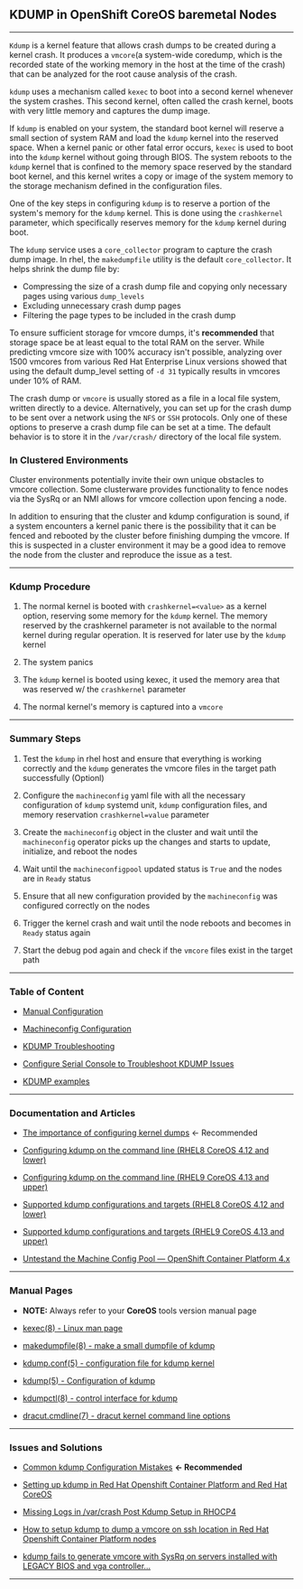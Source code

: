 ## KDUMP in OpenShift CoreOS **baremetal** Nodes

---

`Kdump` is a kernel feature that allows crash dumps to be created during a kernel crash. It produces a `vmcore`(a system-wide coredump, which is the recorded state of the working memory in the host at the time of the crash) that can be analyzed for the root cause analysis of the crash.

`kdump` uses a mechanism called `kexec` to boot into a second kernel whenever the system crashes. This second kernel, often called the crash kernel, boots with very little memory and captures the dump image.

If `kdump` is enabled on your system, the standard boot kernel will reserve a small section of system RAM and load the `kdump` kernel into the reserved space. When a kernel panic or other fatal error occurs, `kexec` is used to boot into the `kdump` kernel without going through BIOS. The system reboots to the `kdump` kernel that is confined to the memory space reserved by the standard boot kernel, and this kernel writes a copy or image of the system memory to the storage mechanism defined in the configuration files.

One of the key steps in configuring `kdump` is to reserve a portion of the system's memory for the `kdump` kernel. This is done using the `crashkernel` parameter, which specifically reserves memory for the `kdump` kernel during boot.

The `kdump` service uses a `core_collector` program to capture the crash dump image. In rhel, the `makedumpfile` utility is the default `core_collector`. It helps shrink the dump file by:

- Compressing the size of a crash dump file and copying only necessary pages using various `dump_levels`
- Excluding unnecessary crash dump pages
- Filtering the page types to be included in the crash dump

To ensure sufficient storage for vmcore dumps, it's **recommended** that storage space be at least equal to the total RAM on the server. While predicting vmcore size with 100% accuracy isn't possible, analyzing over 1500 vmcores from various Red Hat Enterprise Linux versions showed that using the default dump_level setting of `-d 31` typically results in vmcores under 10% of RAM.

The crash dump or `vmcore` is usually stored as a file in a local file system, written directly to a device. Alternatively, you can set up for the crash dump to be sent over a network using the `NFS` or `SSH` protocols. Only one of these options to preserve a crash dump file can be set at a time. The default behavior is to store it in the `/var/crash/` directory of the local file system.


### In Clustered Environments
Cluster environments potentially invite their own unique obstacles to vmcore collection. Some clusterware provides functionality to fence nodes via the SysRq or an NMI allows for vmcore collection upon fencing a node.

In addition to ensuring that the cluster and kdump configuration is sound, if a system encounters a kernel panic there is the possibility that it can be fenced and rebooted by the cluster before finishing dumping the vmcore. If this is suspected in a cluster environment it may be a good idea to remove the node from the cluster and reproduce the issue as a test.

---

### Kdump Procedure

1. The normal kernel is booted with `crashkernel=<value>` as a kernel option, reserving some memory for the `kdump` kernel. The memory reserved by the crashkernel parameter is not available to the normal kernel during regular operation. It is reserved for later use by the `kdump` kernel

2. The system panics

3. The `kdump` kernel is booted using kexec, it used the memory area that was reserved w/ the `crashkernel` parameter

4. The normal kernel's memory is captured into a `vmcore`

---

### Summary Steps

1. Test the `kdump` in rhel host and ensure that everything is working correctly and the `kdump` generates the vmcore files in the target path successfully (Optionl)

2. Configure the `machineconfig` yaml file with all the necessary configuration of `kdump` systemd unit, `kdump` configuration files, and memory reservation `crashkernel=value` parameter

3. Create the `machineconfig` object in the cluster and wait until the `machineconfig` operator picks up the changes and starts to update, initialize, and reboot the nodes

4. Wait until the `machineconfigpool` updated status is `True` and the nodes are in `Ready` status

5. Ensure that all new configuration provided by the `machineconfig` was configured correctly on the nodes

6. Trigger the kernel crash and wait until the node reboots and becomes in `Ready` status again

7. Start the debug pod again and check if the `vmcore` files exist in the target path

---

### Table of Content


- [Manual Configuration](/docs/MANUAL_README.md)

- [Machineconfig Configuration](/docs/MC_README.md)

- [KDUMP Troubleshooting](/docs/TROUBLESHOOT_README.md)

- [Configure Serial Console to Troubleshoot KDUMP Issues](/examples/serial-console-conf/README.md)

- [KDUMP examples](/examples/README.md)

---

### Documentation and Articles

- [The importance of configuring kernel dumps](https://www.redhat.com/en/blog/importance-configuring-kernel-dumps-rhel) <- Recommended

- [Configuring kdump on the command line (RHEL8 CoreOS 4.12 and lower)](https://access.redhat.com/documentation/en-us/red_hat_enterprise_linux/8/html/managing_monitoring_and_updating_the_kernel/configuring-kdump-on-the-command-line_managing-monitoring-and-updating-the-kernel)

- [Configuring kdump on the command line (RHEL9 CoreOS 4.13 and upper)](https://docs.redhat.com/en/documentation/red_hat_enterprise_linux/9/html-single/managing_monitoring_and_updating_the_kernel/index#configuring-kdump-on-the-command-line_managing-monitoring-and-updating-the-kernel)

- [Supported kdump configurations and targets (RHEL8 CoreOS 4.12 and lower)](https://access.redhat.com/documentation/en-us/red_hat_enterprise_linux/8/html/managing_monitoring_and_updating_the_kernel/supported-kdump-configurations-and-targets_managing-monitoring-and-updating-the-kernel)

- [Supported kdump configurations and targets (RHEL9 CoreOS 4.13 and upper)](https://access.redhat.com/documentation/en-us/red_hat_enterprise_linux/9/html/managing_monitoring_and_updating_the_kernel/supported-kdump-configurations-and-targets_managing-monitoring-and-updating-the-kernel)

- [Untestand the Machine Config Pool — OpenShift Container Platform 4.x](https://kamsjec.medium.com/machine-config-pool-openshift-container-platform-4-x-c515e7a093fb)

---

### Manual Pages

- **NOTE:** Always refer to your **CoreOS** tools version manual page

- [kexec(8) - Linux man page](https://linux.die.net/man/8/kexec)

- [makedumpfile(8) - make a small dumpfile of kdump](https://www.linux.org/docs/man5/makedumpfile.html)

- [kdump.conf(5) - configuration file for kdump kernel](https://linux.die.net/man/5/kdump.conf)

- [kdump(5) - Configuration of kdump](https://www.unix.com/man-page/suse/5/kdump/)

- [kdumpctl(8) - control interface for kdump](https://www.linux.org/docs/man8/kdumpctl.html)

- [dracut.cmdline(7) - dracut kernel command line options](https://www.unix.com/man-page/linux/7/dracut.cmdline/)

---

### Issues and Solutions

- [Common kdump Configuration Mistakes](https://access.redhat.com/articles/5332081) **<- Recommended**

- [Setting up kdump in Red Hat Openshift Container Platform and Red Hat CoreOS](https://access.redhat.com/solutions/5907731)

- [Missing Logs in /var/crash Post Kdump Setup in RHOCP4](https://access.redhat.com/solutions/7058348)

- [How to setup kdump to dump a vmcore on ssh location in Red Hat Openshift Container Platform nodes](https://access.redhat.com/solutions/6978127)

- [kdump fails to generate vmcore with SysRq on servers installed with LEGACY BIOS and vga controller...](https://access.redhat.com/solutions/5770681)

---
